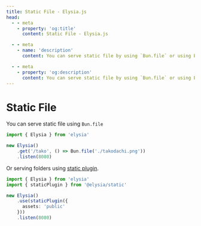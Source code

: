 ```yaml
---
title: Static File - Elysia.js
head:
  - - meta
    - property: 'og:title'
      content: Static File - Elysia.js

  - - meta
    - name: 'description'
      content: You can serve static file by using `Bun.file` or using Elysia Static Plugin (@elysiajs/static) for serving file from the folders recursively, or set custom config to include or exclude the files

  - - meta
    - property: 'og:description'
      content: You can serve static file by using `Bun.file` or using Elysia Static Plugin (@elysiajs/static) for serving file from the folders recursively, or set custom config to include or exclude the files
---
```


# Static File
You can serve static file using `Bun.file`
```typescript
import { Elysia } from 'elysia'

new Elysia()
    .get('/tako', () => Bun.file('./takodachi.png'))
    .listen(8080)
```

Or serving folders using [static plugin](/plugins/static).
```typescript
import { Elysia } from 'elysia'
import { staticPlugin } from '@elysia/static'

new Elysia()
    .use(staticPlugin({
      assets: 'public'
    }))
    .listen(8080)
```
